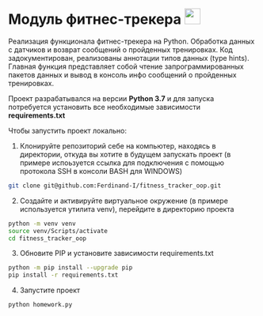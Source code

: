 # Модуль фитнес-трекера <img src="https://filearchive.cnews.ru/img/book/2022/05/26/490-4906665_fitness-icon-png-emblem-clipart.png" width=32>

Реализация функционала фитнес-трекера на Python. Обработка данных с датчиков и возврат сообщений о пройденных тренировках.
Код задокументирован, реализованы аннотации типов данных (type hints).
Главная функция представляет собой чтение запрограммированных пакетов данных и вывод в консоль инфо сообщений о пройденных тренировках.

Проект разрабатывался на версии <b>Python 3.7</b> и для запуска потребуется установить все необходимые зависимости <b>requirements.txt</b>

Чтобы запустить проект локально:

1. Клонируйте репозиторий себе на компьютер, находясь в директории, откуда вы хотите в будущем запускать проект (в примере испоьзуется ссылка для подключения с помощью протокола SSH в консоли BASH для WINDOWS)

```BASH
git clone git@github.com:Ferdinand-I/fitness_tracker_oop.git
```

2. Создайте и активируйте виртуальное окружение (в примере используется утилита venv), перейдите в директорию проекта

```BASH
python -m venv venv
source venv/Scripts/activate
cd fitness_tracker_oop
```

3. Обновите PIP и установите зависимости requirements.txt

```BASH
python -m pip install --upgrade pip
pip install -r requirements.txt
```

4. Запустите проект 

```BASH
python homework.py
```
